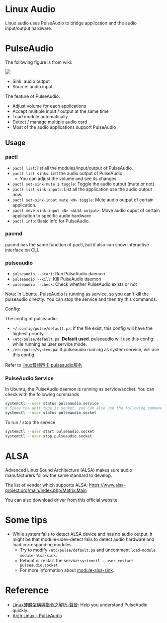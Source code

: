 # Linux Audio

Linux audio uses PulseAudio to bridge application and the audio input/output hardware.

# PulseAudio

The following figure is from wiki:

![](https://upload.wikimedia.org/wikipedia/commons/0/00/Pulseaudio-diagram.svg)

* Sink: audio output
* Source: audio input

The feature of PulseAudio:

* Adjust volume for each applications
* Accept multiple input / output at the same time
* Load module automatically
* Detect / manage multiple audio card
* Most of the audio applications support PulseAudio

## Usage

### pactl

* `pactl list`: list all the modules/input/output of PulseAudio.
* `pactl list sinks`: List the audio output of PulseAudio
  - You can adjust the volume and see its changes.
* `pactl set-sink-mute 1 toggle`: Toggle the audio output (mute or not)
* `pactl list sink-inputs`: List all the application use the audio output now.
* `pactl set-sink-input mute <N> toggle`: Mute audio output of certain application.
* `pactl move-sink-input <N> <ALSA output>`: Move audio ouput of certain application to specific audio hardware
* `pactl info`: Basic info for PulseAudio.

### pacmd

pacmd has the same function of pactl, but it also can show interactive interface on CLI.

### pulseaudio

* `pulseaudio --start`: Run PulseAudio daemon
* `pulseaudio --kill`: Kill PulseAudio daemon
* `pulseaudio --check`: Check whether PulseAudio exists or not

Note:
In Ubuntu, PulseAudio is running as service, so you can't kill the pulseaudio directly.
You can stop the service and then try this commands.

Config:

The config of pulseaudio:

* `~/.config/pulse/default.pa`: If the file exist, this config will have the highest priority.
* `/etc/pulse/default.pa`: **Default used**. pulseaudio will use this config while running as user service mode.
* `/etc/pulse/system.pa`: If pulseaudio running as system service, will use this config

Refer to [linux音频声卡 pulseaudio服务](https://blog.csdn.net/qq_42138566/article/details/108626378)

### PulseAudio Service

In Ubuntu, the PulseAudio daemon is running as service/socket.
You can check with the following commands

```bash
systemctl --user status pulseaudio.service
# Since the unit type is socket, you can also use the following commands
systemctl --user status pulseaudio.socket
```

To run / stop the service

```bash
systemctl --user start pulseaudio.socket
systemctl --user stop pulseaudio.socket
```

# ALSA

Advanced Linux Sound Architecture (ALSA) makes sure audio manufacturers follow the same standard to develop.

The list of vendor which supports ALSA: https://www.alsa-project.org/main/index.php/Matrix:Main

You can also download driver from this official website.

# Some tips

* While system fails to detect ALSA device and has no audio output, it might be that module-udev-detect fails to detect audio hardware and load corresponding modules.
  - Try to modify `/etc/pulse/default.pa` and uncomment `load-module module-alsa-sink`.
  - Reboot or restart the service `systemctl --user restart pulseaudio.socket`
  - For more information about [module-alsa-sink](https://www.freedesktop.org/wiki/Software/PulseAudio/Documentation/User/Modules/#module-alsa-sink).

# Reference

* [Linux硬體架構與指令之解析-聲音](http://blog.gitdns.org/2017/02/22/pulseaudio/SKNS00008_read.pdf): Help you understand PulseAudio quickly.
* [Arch Linux - PulseAudio](https://wiki.archlinux.org/title/PulseAudio_(%E7%AE%80%E4%BD%93%E4%B8%AD%E6%96%87))
